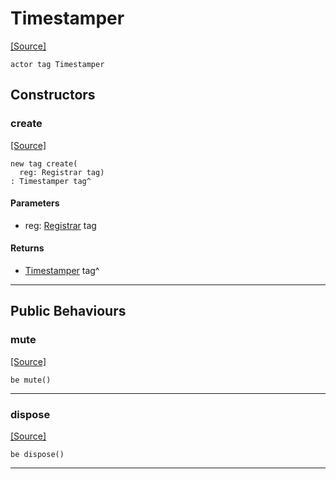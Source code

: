 # Timestamper
<span class="source-link">[[Source]](src/mqtt-examples/timestamper.md#L-0-30)</span>
```pony
actor tag Timestamper
```

## Constructors

### create
<span class="source-link">[[Source]](src/mqtt-examples/timestamper.md#L-0-37)</span>


```pony
new tag create(
  reg: Registrar tag)
: Timestamper tag^
```
#### Parameters

*   reg: [Registrar](bureaucracy-Registrar.md) tag

#### Returns

* [Timestamper](mqtt-examples-Timestamper.md) tag^

---

## Public Behaviours

### mute
<span class="source-link">[[Source]](src/mqtt-examples/timestamper.md#L-0-46)</span>


```pony
be mute()
```

---

### dispose
<span class="source-link">[[Source]](src/mqtt-examples/timestamper.md#L-0-49)</span>


```pony
be dispose()
```

---

